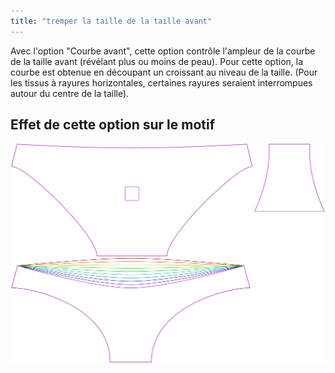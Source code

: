 ```yaml
---
title: "tremper la taille de la taille avant"
---
```


Avec l'option "Courbe avant", cette option contrôle l'ampleur de la courbe de la taille avant (révélant plus ou moins de peau). Pour cette option, la courbe est obtenue en découpant un croissant au niveau de la taille. (Pour les tissus à rayures horizontales, certaines rayures seraient interrompues autour du centre de la taille).

## Effet de cette option sur le motif

![Cette image montre l'effet de cette option en superposant plusieurs variantes qui ont une valeur différente pour cette option](unice_frontdip_sample.svg "Effet de cette option sur le motif")
